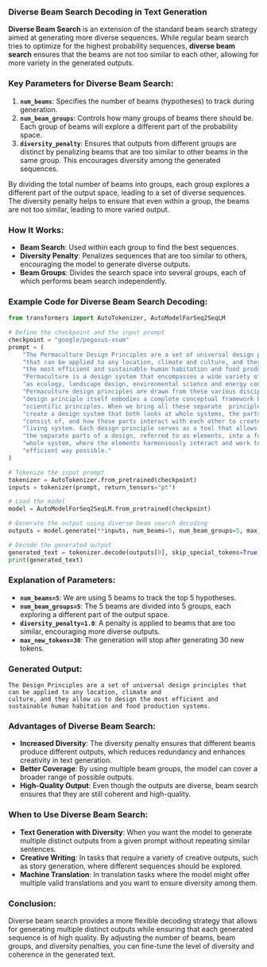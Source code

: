 ### **Diverse Beam Search Decoding in Text Generation**

**Diverse Beam Search** is an extension of the standard beam search strategy aimed at generating more diverse sequences. While regular beam search tries to optimize for the highest probability sequences, **diverse beam search** ensures that the beams are not too similar to each other, allowing for more variety in the generated outputs.

### **Key Parameters for Diverse Beam Search:**
1. **`num_beams`**: Specifies the number of beams (hypotheses) to track during generation.
2. **`num_beam_groups`**: Controls how many groups of beams there should be. Each group of beams will explore a different part of the probability space.
3. **`diversity_penalty`**: Ensures that outputs from different groups are distinct by penalizing beams that are too similar to other beams in the same group. This encourages diversity among the generated sequences.

By dividing the total number of beams into groups, each group explores a different part of the output space, leading to a set of diverse sequences. The diversity penalty helps to ensure that even within a group, the beams are not too similar, leading to more varied output.

### **How It Works:**
- **Beam Search**: Used within each group to find the best sequences.
- **Diversity Penalty**: Penalizes sequences that are too similar to others, encouraging the model to generate diverse outputs.
- **Beam Groups**: Divides the search space into several groups, each of which performs beam search independently.

### **Example Code for Diverse Beam Search Decoding:**

```python
from transformers import AutoTokenizer, AutoModelForSeq2SeqLM

# Define the checkpoint and the input prompt
checkpoint = "google/pegasus-xsum"
prompt = (
    "The Permaculture Design Principles are a set of universal design principles "
    "that can be applied to any location, climate and culture, and they allow us to design "
    "the most efficient and sustainable human habitation and food production systems. "
    "Permaculture is a design system that encompasses a wide variety of disciplines, such "
    "as ecology, landscape design, environmental science and energy conservation, and the "
    "Permaculture design principles are drawn from these various disciplines. Each individual "
    "design principle itself embodies a complete conceptual framework based on sound "
    "scientific principles. When we bring all these separate  principles together, we can "
    "create a design system that both looks at whole systems, the parts that these systems "
    "consist of, and how those parts interact with each other to create a complex, dynamic, "
    "living system. Each design principle serves as a tool that allows us to integrate all "
    "the separate parts of a design, referred to as elements, into a functional, synergistic, "
    "whole system, where the elements harmoniously interact and work together in the most "
    "efficient way possible."
)

# Tokenize the input prompt
tokenizer = AutoTokenizer.from_pretrained(checkpoint)
inputs = tokenizer(prompt, return_tensors="pt")

# Load the model
model = AutoModelForSeq2SeqLM.from_pretrained(checkpoint)

# Generate the output using diverse beam search decoding
outputs = model.generate(**inputs, num_beams=5, num_beam_groups=5, max_new_tokens=30, diversity_penalty=1.0)

# Decode the generated output
generated_text = tokenizer.decode(outputs[0], skip_special_tokens=True)
print(generated_text)
```

### **Explanation of Parameters:**
- **`num_beams=5`**: We are using 5 beams to track the top 5 hypotheses.
- **`num_beam_groups=5`**: The 5 beams are divided into 5 groups, each exploring a different part of the output space.
- **`diversity_penalty=1.0`**: A penalty is applied to beams that are too similar, encouraging more diverse outputs.
- **`max_new_tokens=30`**: The generation will stop after generating 30 new tokens.

### **Generated Output:**
```plaintext
The Design Principles are a set of universal design principles that can be applied to any location, climate and
culture, and they allow us to design the most efficient and sustainable human habitation and food production systems.
```

### **Advantages of Diverse Beam Search:**
- **Increased Diversity**: The diversity penalty ensures that different beams produce different outputs, which reduces redundancy and enhances creativity in text generation.
- **Better Coverage**: By using multiple beam groups, the model can cover a broader range of possible outputs.
- **High-Quality Output**: Even though the outputs are diverse, beam search ensures that they are still coherent and high-quality.

### **When to Use Diverse Beam Search:**
- **Text Generation with Diversity**: When you want the model to generate multiple distinct outputs from a given prompt without repeating similar sentences.
- **Creative Writing**: In tasks that require a variety of creative outputs, such as story generation, where different sequences should be explored.
- **Machine Translation**: In translation tasks where the model might offer multiple valid translations and you want to ensure diversity among them.

### **Conclusion:**
Diverse beam search provides a more flexible decoding strategy that allows for generating multiple distinct outputs while ensuring that each generated sequence is of high quality. By adjusting the number of beams, beam groups, and diversity penalties, you can fine-tune the level of diversity and coherence in the generated text.